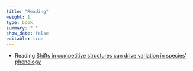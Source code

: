 ```yaml
---
title: "Reading"
weight: 1
type: book
summary: " "
show_date: false
editable: true
---
```


*  Reading [Shifts in competitive structures can drive variation in species' phenology](https://doi.org/10.1002/ecy.4160)

